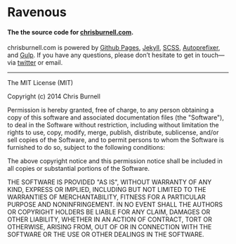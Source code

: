 # Ravenous

#### The the source code for [chrisburnell.com](http://chrisburnell.com).

chrisburnell.com is powered by [Github Pages](http://pages.github.com), [Jekyll](http://jekyllrb.com), [SCSS](http://sass-lang.com), [Autoprefixer](https://github.com/ai/autoprefixer), and [Gulp](http://gulpjs.com). If you have any questions, please don’t hesitate to get in touch&mdash;via [twitter](http://twitter.com/iamchrisburnell) or email.

----

The MIT License (MIT)

Copyright (c) 2014 Chris Burnell

Permission is hereby granted, free of charge, to any person obtaining a copy
of this software and associated documentation files (the "Software"), to deal
in the Software without restriction, including without limitation the rights
to use, copy, modify, merge, publish, distribute, sublicense, and/or sell
copies of the Software, and to permit persons to whom the Software is
furnished to do so, subject to the following conditions:

The above copyright notice and this permission notice shall be included in all
copies or substantial portions of the Software.

THE SOFTWARE IS PROVIDED "AS IS", WITHOUT WARRANTY OF ANY KIND, EXPRESS OR
IMPLIED, INCLUDING BUT NOT LIMITED TO THE WARRANTIES OF MERCHANTABILITY,
FITNESS FOR A PARTICULAR PURPOSE AND NONINFRINGEMENT. IN NO EVENT SHALL THE
AUTHORS OR COPYRIGHT HOLDERS BE LIABLE FOR ANY CLAIM, DAMAGES OR OTHER
LIABILITY, WHETHER IN AN ACTION OF CONTRACT, TORT OR OTHERWISE, ARISING FROM,
OUT OF OR IN CONNECTION WITH THE SOFTWARE OR THE USE OR OTHER DEALINGS IN THE
SOFTWARE.
